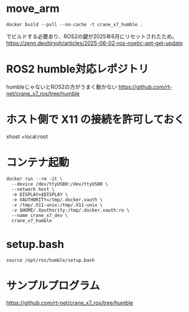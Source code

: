 # move_arm

    docker build --pull --no-cache -t crane_x7_humble .

でビルドする必要あり、ROS2の鍵が2025年6月にリセットされたため。
https://zenn.dev/tiryoh/articles/2025-06-02-ros-noetic-apt-get-update

# ROS2 humble対応レポジトリ
humbleじゃないとROS2の方がうまく動かない
https://github.com/rt-net/crane_x7_ros/tree/humble


# ホスト側で X11 の接続を許可しておく
xhost +local:root

# コンテナ起動

    docker run --rm -it \
      --device /dev/ttyUSB0:/dev/ttyUSB0 \
      --network host \
      -e DISPLAY=$DISPLAY \
      -e XAUTHORITY=/tmp/.docker.xauth \
      -v /tmp/.X11-unix:/tmp/.X11-unix \
      -v $HOME/.Xauthority:/tmp/.docker.xauth:ro \
      --name crane_x7_dev \
      crane_x7_humble



# setup.bash

    source /opt/ros/humble/setup.bash

# サンプルプログラム

https://github.com/rt-net/crane_x7_ros/tree/humble



